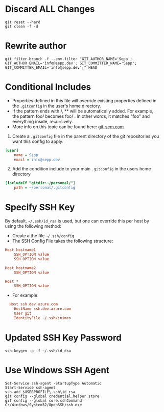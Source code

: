 # Discard ALL Changes
```shell
git reset --hard
git clean -f -d
```

# Rewrite author
```shell
git filter-branch -f --env-filter "GIT_AUTHOR_NAME='Sepp'; GIT_AUTHOR_EMAIL='info@sepp.dev'; GIT_COMMITTER_NAME='Sepp'; GIT_COMMITTER_EMAIL='info@sepp.dev';" HEAD
```

# Conditional Includes
- Properties defined in this file will override existing properties defined in the `.gitconfig` in the user's home directory.
- If the pattern ends with /, ** will be automatically added. For example, the pattern foo/ becomes foo/ . In other words, it matches "foo" and everything inside, recursively.
- More info on this topic can be found here: [git-scm.com](https://git-scm.com/docs/git-config#_conditional_includes)

1. Create a `.gitconfig` file in the parent directory of the git repositories you want this config to apply:
```ini
[user]
	name = Sepp
	email = info@sepp.dev
```

2. Add the condition include to your main `.gitconfig` in the users home directory
```ini
[includeIf "gitdir:~/personal/"]
    path = ~/personal/.gitconfig
```

# Specify SSH Key
By default, `~/.ssh/id_rsa` is used, but one can override this per host by using the following method:

- Create a the file `~/.ssh/config`
- The SSH Config File takes the following structure:
```ini
Host hostname1
    SSH_OPTION value
    SSH_OPTION value

Host hostname2
    SSH_OPTION value

Host *
    SSH_OPTION value
```
- For example:
```ini
  Host ssh.dev.azure.com
    HostName ssh.dev.azure.com
    User git
    IdentityFile ~/.ssh/inimco
```

# Updated SSH Key Password
```shell
ssh-keygen -p -f ~/.ssh/id_dsa
```

# Use Windows SSH Agent
```shell
Set-Service ssh-agent -StartupType Automatic
Start-Service ssh-agent
ssh-add $USERPROFILE\.ssh\id_rsa
git config --global credential.helper store
git config --global core.sshCommand C:/Windows/System32/OpenSSH/ssh.exe
```